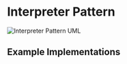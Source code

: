 # Interpreter Pattern

![Interpreter Pattern UML](observer-design-pattern.png)

## Example Implementations
